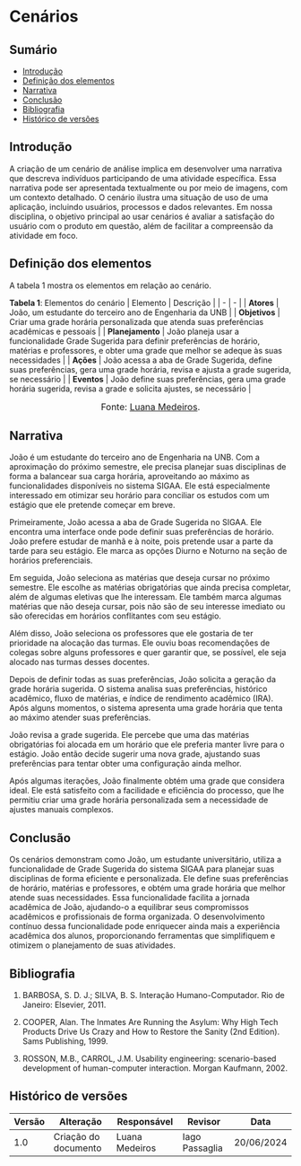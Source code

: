 
# Cenários

## Sumário 
* [Introdução](#Introdução)
* [Definição dos elementos](#Definição-dos-elementos)
* [Narrativa](#Narrativa)
* [Conclusão](#Conclusão)
* [Bibliografia](#Bibliografia)
* [Histórico de versões](#Histórico-de-versões)

## Introdução
A criação de um cenário de análise implica em desenvolver uma narrativa que descreva indivíduos participando de uma atividade específica. Essa narrativa pode ser apresentada textualmente ou por meio de imagens, com um contexto detalhado. O cenário ilustra uma situação de uso de uma aplicação, incluindo usuários, processos e dados relevantes. Em nossa disciplina, o objetivo principal ao usar cenários é avaliar a satisfação do usuário com o produto em questão, além de facilitar a compreensão da atividade em foco.

## Definição dos elementos

A tabela 1 mostra os elementos em relação ao cenário.

**Tabela 1**: Elementos do cenário
| Elemento | Descrição |
| - | - | 
| **Atores** | João, um estudante do terceiro ano de Engenharia da UNB |
| **Objetivos** | Criar uma grade horária personalizada que atenda suas preferências acadêmicas e pessoais |
| **Planejamento** | João planeja usar a funcionalidade Grade Sugerida para definir preferências de horário, matérias e professores, e obter uma grade que melhor se adeque às suas necessidades |
| **Ações** | João acessa a aba de Grade Sugerida, define suas preferências, gera uma grade horária, revisa e ajusta a grade sugerida, se necessário |
| **Eventos** | João define suas preferências, gera uma grade horária sugerida, revisa a grade e solicita ajustes, se necessário |

<font size="3"><p style="text-align: center">Fonte: [Luana Medeiros](https://github.com/LuaMedeiros).</p></font>

## Narrativa

João é um estudante do terceiro ano de Engenharia na UNB. Com a aproximação do próximo semestre, ele precisa planejar suas disciplinas de forma a balancear sua carga horária, aproveitando ao máximo as funcionalidades disponíveis no sistema SIGAA. Ele está especialmente interessado em otimizar seu horário para conciliar os estudos com um estágio que ele pretende começar em breve.

Primeiramente, João acessa a aba de Grade Sugerida no SIGAA. Ele encontra uma interface onde pode definir suas preferências de horário. João prefere estudar de manhã e à noite, pois pretende usar a parte da tarde para seu estágio. Ele marca as opções Diurno e Noturno na seção de horários preferenciais.

Em seguida, João seleciona as matérias que deseja cursar no próximo semestre. Ele escolhe as matérias obrigatórias que ainda precisa completar, além de algumas eletivas que lhe interessam. Ele também marca algumas matérias que não deseja cursar, pois não são de seu interesse imediato ou são oferecidas em horários conflitantes com seu estágio.

Além disso, João seleciona os professores que ele gostaria de ter prioridade na alocação das turmas. Ele ouviu boas recomendações de colegas sobre alguns professores e quer garantir que, se possível, ele seja alocado nas turmas desses docentes.

Depois de definir todas as suas preferências, João solicita a geração da grade horária sugerida. O sistema analisa suas preferências, histórico acadêmico, fluxo de matérias, e índice de rendimento acadêmico (IRA). Após alguns momentos, o sistema apresenta uma grade horária que tenta ao máximo atender suas preferências.

João revisa a grade sugerida. Ele percebe que uma das matérias obrigatórias foi alocada em um horário que ele preferia manter livre para o estágio. João então decide sugerir uma nova grade, ajustando suas preferências para tentar obter uma configuração ainda melhor.

Após algumas iterações, João finalmente obtém uma grade que considera ideal. Ele está satisfeito com a facilidade e eficiência do processo, que lhe permitiu criar uma grade horária personalizada sem a necessidade de ajustes manuais complexos.

## Conclusão

Os cenários demonstram como João, um estudante universitário, utiliza a funcionalidade de Grade Sugerida do sistema SIGAA para planejar suas disciplinas de forma eficiente e personalizada. Ele define suas preferências de horário, matérias e professores, e obtém uma grade horária que melhor atende suas necessidades. Essa funcionalidade facilita a jornada acadêmica de João, ajudando-o a equilibrar seus compromissos acadêmicos e profissionais de forma organizada. O desenvolvimento contínuo dessa funcionalidade pode enriquecer ainda mais a experiência acadêmica dos alunos, proporcionando ferramentas que simplifiquem e otimizem o planejamento de suas atividades.

## Bibliografia

1. BARBOSA, S. D. J.; SILVA, B. S. Interação Humano-Computador. Rio de Janeiro: Elsevier, 2011.

2. COOPER, Alan. The Inmates Are Running the Asylum: Why High Tech Products Drive Us Crazy and How to Restore the Sanity (2nd Edition). Sams Publishing, 1999.

3. ROSSON, M.B., CARROL, J.M. Usability engineering: scenario-based development of human-computer interaction. Morgan Kaufmann, 2002.

## Histórico de versões

| Versão | Alteração                     | Responsável    | Revisor         | Data       |
| ------ | ----------------------------- | -------------- | --------------- | ---------- |
| 1.0    | Criação do documento          | Luana Medeiros | Iago Passaglia | 20/06/2024 |
